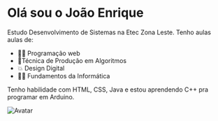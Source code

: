 

<h1>Olá sou o João Enrique</h1>
Estudo Desenvolvimento de Sistemas na Etec Zona Leste. Tenho aulas aulas de:

- 👨‍💻 Programação web
- 🤖Técnica de Produção em Algoritmos
- 💥 Design Digital
- 🐱‍💻 Fundamentos da Informática


Tenho habilidade com HTML, CSS, Java e estou aprendendo C++ pra programar em Arduino.

<!---
JoaoEnrique/JoaoEnrique is a ✨ special ✨ repository because its `README.md` (this file) appears on your GitHub profile.
You can click the Preview link to take a look at your changes.
--->
 
![Avatar](https://user-images.githubusercontent.com/87030375/138008978-8857d41f-074f-4816-bf41-2178ae9c2327.png)
 
